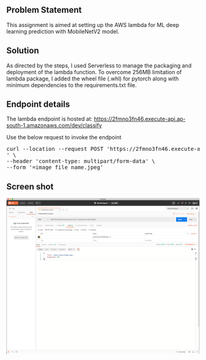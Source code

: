 ## Problem Statement 

This assignment is aimed at setting up the AWS lambda for ML deep learning prediction with MobileNetV2 model. 

## Solution 

As directed by the steps, I used Serverless to manage the packaging and deployment of the lambda function. To overcome 256MB limitation of lambda package, 
I added the wheel file (.whl) for pytorch along with minimum dependencies to the requirements.txt file. 

## Endpoint details 

The lambda endpoint is hosted at: https://2fmno3fn46.execute-api.ap-south-1.amazonaws.com/dev/classify

Use the below request to invoke the endpoint 

<pre>
curl --location --request POST 'https://2fmno3fn46.execute-api.ap-south-1.amazonaws.com/dev/classify
' \
--header 'content-type: multipart/form-data' \
--form '=image_file_name.jpeg'
</pre>

## Screen shot

![alt screen-shot](https://github.com/raguram/Eva4P2/blob/master/MobileNetV2Service/output-screenshot.png)


